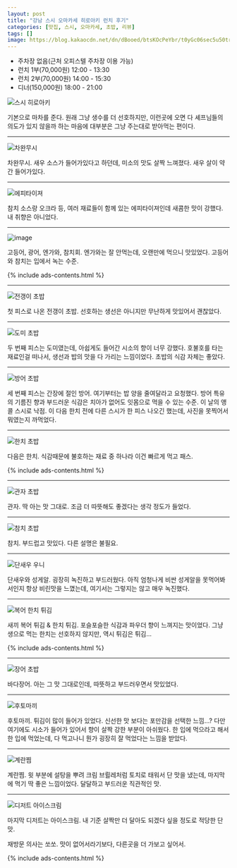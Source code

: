 ```yaml
---
layout: post
title: "강남 스시 오마카세 히로아키 런치 후기"
categories: [맛집, 스시, 오마카세, 초밥, 리뷰]
tags: []
image: https://blog.kakaocdn.net/dn/dBooed/btsKOcPeYbr/t0yGc06sec5u50tr4vZV91/img.jpg
---
```


- 주차장 없음(근처 오피스텔 주차장 이용 가능)
- 런치 1부(70,000원) 12:00 - 13:30
- 런치 2부(70,000원) 14:00 - 15:30
- 디너(150,000원) 18:00 - 21:00

![스시 히로아키](https://github.com/user-attachments/assets/84408c0c-5edc-4c56-add6-b18fb890e5b7)

기본으로 마차를 준다. 원래 그냥 생수를 더 선호하지만, 이런곳에 오면 다 셰프님들의 의도가 있지 않을까 하는 마음에 대부분은 그냥 주는대로 받아먹는 편이다.

---

![차완무시](https://github.com/user-attachments/assets/94a23084-2e56-4bcd-8388-4ce5580c79ac)

차완무시. 새우 소스가 들어가있다고 하던데, 미소의 맛도 살짝 느껴졌다. 새우 살이 약간 들어가있다.

---

![에피타이져](https://github.com/user-attachments/assets/9e582340-174a-4548-9a6c-cb500b526285)

참치 소스랑 오크라 등, 여러 재료들이 함께 있는 에피타이져인데 새콤한 맛이 강했다. 내 취향은 아니었다.

---

![image](https://github.com/user-attachments/assets/08e6ace2-8e87-4def-9796-6406f712153a)

고등어, 광어, 엔가와, 참치회. 엔가와는 잘 안먹는데, 오랜만에 먹으니 맛있었다. 고등어와 참치는 입에서 녹는 수준. 

{% include ads-contents.html %}

---

![전갱이 초밥](https://github.com/user-attachments/assets/5aa59b9c-0507-4802-b4bb-a45607f9cd1e)

첫 피스로 나온 전갱이 초밥. 선호하는 생선은 아니지만 무난하게 맛있어서 괜찮았다.

---

![도미 초밥](https://github.com/user-attachments/assets/a263ec8d-9c9c-4e51-8460-8c23b87ba212)

두 번째 피스는 도미였는데, 아쉽게도 들어간 시소의 향이 너무 강했다. 호불호를 타는 재료인걸 떠나서, 생선과 밥의 맛을 다 가리는 느낌이었다. 초밥의 식감 자체는 좋았다.

---

![방어 초밥](https://github.com/user-attachments/assets/67563022-918e-4de9-9334-f2c3b704e75b)

세 번째 피스는 간장에 절인 방어. 여기부터는 밥 양을 줄여달라고 요청했다. 방어 특유의 기름진 향과 부드러운 식감은 치아가 없어도 잇몸으로 먹을 수 있는 수준. 이 날의 앵콜 스시로 낙점. 이 다음 한치 전에 다른 스시가 한 피스 나오긴 했는데, 사진을 못찍어서 뭐였는지 까먹었다.

---

![한치 초밥](https://github.com/user-attachments/assets/ca7bb20c-1d8e-4062-8299-9c9b241fe1c2)

다음은 한치. 식감때문에 불호하는 재료 중 하나라 이건 빠르게 먹고 패스.

{% include ads-contents.html %}

---

![관자 초밥](https://github.com/user-attachments/assets/e1469b3f-8213-4d2b-878c-7a13adb6a0cd)

관자. 딱 아는 맛 그대로. 조금 더 따뜻해도 좋겠다는 생각 정도가 들었다.

---

![참치 초밥](https://github.com/user-attachments/assets/0b5d212b-1935-42ce-a834-195e1cd8cd5c)

참치. 부드럽고 맛있다. 다른 설명은 불필요.

---

![단새우 우니](https://github.com/user-attachments/assets/01af0380-b869-4cc6-9fb7-37d470f6c5b9)

단새우와 성게알. 굉장히 녹진하고 부드러웠다. 아직 엄청나게 비싼 성게알을 못먹어봐서인지 항상 비린맛을 느꼈는데, 여기서는 그렇지는 않고 매우 녹진했다.

---

![복어 한치 튀김](https://github.com/user-attachments/assets/08dde53b-a088-4569-adcb-13f4ab5d8cf4)

새끼 복어 튀김 & 한치 튀김. 포슬포슬한 식감과 파우더 향이 느껴지는 맛이었다. 그냥 생으로 먹는 한치는 선호하지 않지만, 역시 튀김은 튀김...

{% include ads-contents.html %}

---

![장어 초밥](https://github.com/user-attachments/assets/da2f7806-eff1-4912-9ee7-fd948cc1ab54)

바다장어. 아는 그 맛 그대로인데, 따뜻하고 부드러우면서 맛있었다.

---

![후토마끼](https://github.com/user-attachments/assets/831c582f-fa2a-4ac3-a233-cdc3d9fa5d9a)

후토마끼. 튀김이 많이 들어가 있었다. 신선한 맛 보다는 포만감을 선택한 느낌...? 다만 여기에도 시소가 들어가 있어서 향이 살짝 강한 부분이 아쉬웠다. 한 입에 먹으라고 해서 한 입에 먹었는데, 다 먹고나니 뭔가 굉장히 잘 먹었다는 느낌을 받았다.

---

![계란찜](https://github.com/user-attachments/assets/26c6cefb-2f99-427f-997a-e086f6269c55)

계란찜. 윗 부분에 설탕을 뿌려 크림 브륄레처럼 토치로 태워서 단 맛을 냈는데, 마지막에 먹기 딱 좋은 느낌이었다. 달달하고 부드러운 직관적인 맛.

---

![디저트 아이스크림](https://github.com/user-attachments/assets/c1dbf6e1-6e1c-4b9a-b9b7-a5dc19cec0d0)

마지막 디저트는 아이스크림. 내 기준 살짝만 더 달아도 되겠다 싶을 정도로 적당한 단맛. 

재방문 의사는 쏘쏘. 맛이 없어서라기보다, 다른곳을 더 가보고 싶어서.

{% include ads-contents.html %}
